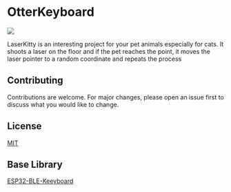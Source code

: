 # OtterKeyboard
![](/Resources/OTTER.jpg)

LaserKitty is an interesting project for your pet animals especially for cats. It shoots a laser on the floor and if the pet reaches the point, it moves the laser pointer to a random coordinate and repeats the process 

## Contributing
Contributions are welcome. For major changes, please open an issue first to discuss what you would like to change.

## License
[MIT](https://choosealicense.com/licenses/mit/)

## Base Library 
[ESP32-BLE-Keeyboard](https://github.com/T-vK/ESP32-BLE-Keyboard)
